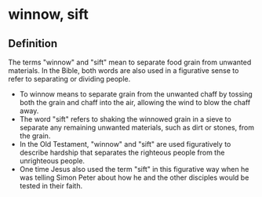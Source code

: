 # winnow, sift

## Definition

The terms "winnow" and "sift" mean to separate food grain from unwanted materials. In the Bible, both words are also used in a figurative sense to refer to separating or dividing people.

* To winnow means to separate grain from the unwanted chaff by tossing both the grain and chaff into the air, allowing the wind to blow the chaff away.
* The word "sift" refers to shaking the winnowed grain in a sieve to separate any remaining unwanted materials, such as dirt or stones, from the grain.
* In the Old Testament, "winnow" and "sift" are used figuratively to describe hardship that separates the righteous people from the unrighteous people.
* One time Jesus also used the term "sift" in this figurative way when he was telling Simon Peter about how he and the other disciples would be tested in their faith.